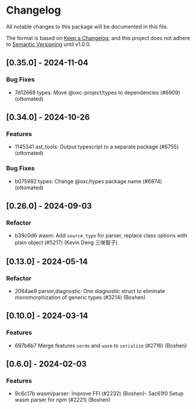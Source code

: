 # Changelog

All notable changes to this package will be documented in this file.

The format is based on [Keep a Changelog](https://keepachangelog.com/en/1.0.0/), and this project does not adhere to [Semantic Versioning](https://semver.org/spec/v2.0.0.html) until v1.0.0.

## [0.35.0] - 2024-11-04

### Bug Fixes

- 7d12669 types: Move @oxc-project/types to dependencies (#6909) (ottomated)

## [0.34.0] - 2024-10-26

### Features

- 1145341 ast_tools: Output typescript to a separate package (#6755) (ottomated)

### Bug Fixes

- b075982 types: Change @oxc/types package name (#6874) (ottomated)

## [0.26.0] - 2024-09-03

### Refactor

- b39c0d6 wasm: Add `source_type` for parser, replace class options with plain object (#5217) (Kevin Deng 三咲智子)

## [0.13.0] - 2024-05-14

### Refactor

- 2064ae9 parser,diagnostic: One diagnostic struct to eliminate monomorphization of generic types (#3214) (Boshen)

## [0.10.0] - 2024-03-14

### Features
- 697b6b7 Merge features `serde` and `wasm` to `serialize` (#2716) (Boshen)

## [0.6.0] - 2024-02-03

### Features

- 9c6c17b wasm/parser: Improve FFI (#2232) (Boshen)- 5ac61f0 Setup wasm parser for npm (#2221) (Boshen)

